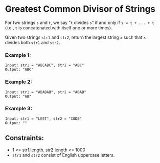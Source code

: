 # Greatest Common Divisor of Strings

For two strings `s` and `t`, we say "`t` divides `s`" if and only if `s = t + ... + t` (i.e., `t` is concatenated with itself one or more times).

Given two strings `str1` and `str2`, return the largest string `x` such that `x` divides both `str1` and `str2`.

### Example 1:
    Input: str1 = "ABCABC", str2 = "ABC"
    Output: "ABC"

### Example 2:
    Input: str1 = "ABABAB", str2 = "ABAB"
    Output: "AB"

### Example 3:
    Input: str1 = "LEET", str2 = "CODE"
    Output: ""


## Constraints:
   * 1 <= str1.length, str2.length <= 1000
   * `str1` and `str2` consist of English uppercase letters.

